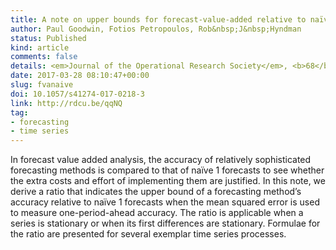 ```yaml
---
title: A note on upper bounds for forecast-value-added relative to naïve forecasts
author: Paul Goodwin, Fotios Petropoulos, Rob&nbsp;J&nbsp;Hyndman
status: Published
kind: article
comments: false
details: <em>Journal of the Operational Research Society</em>, <b>68</b>(9), 1082–1084
date: 2017-03-28 08:10:47+00:00
slug: fvanaive
doi: 10.1057/s41274-017-0218-3
link: http://rdcu.be/qqNQ
tag:
- forecasting
- time series
---
```


In forecast value added analysis, the accuracy of relatively sophisticated forecasting methods is compared to that of naïve 1 forecasts to see whether the extra costs and effort of implementing them are justified. In this note, we derive a ratio that indicates the upper bound of a forecasting method’s accuracy relative to naïve 1 forecasts when the mean squared error is used to measure one-period-ahead accuracy. The ratio is applicable when a series is stationary or when its first differences are stationary. Formulae for the ratio are presented for several exemplar time series processes.
